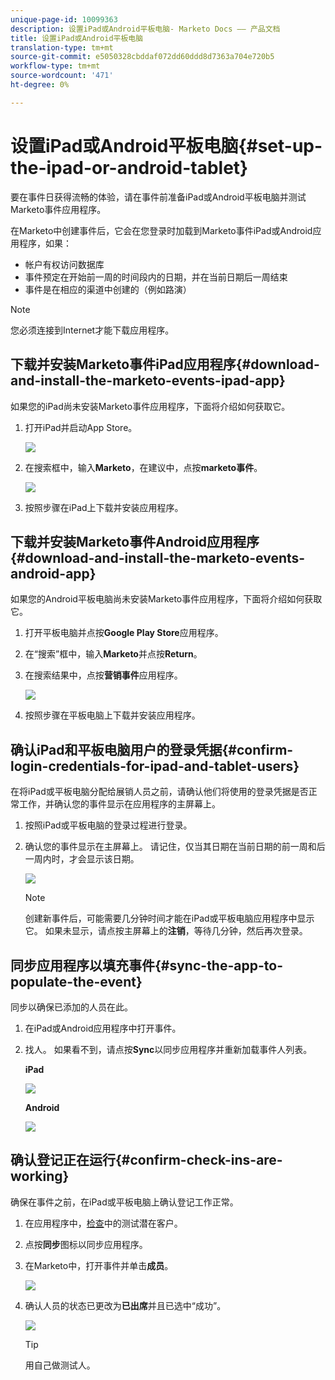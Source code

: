```yaml
---
unique-page-id: 10099363
description: 设置iPad或Android平板电脑- Marketo Docs —— 产品文档
title: 设置iPad或Android平板电脑
translation-type: tm+mt
source-git-commit: e5050328cbddaf072dd60ddd8d7363a704e720b5
workflow-type: tm+mt
source-wordcount: '471'
ht-degree: 0%

---
```



# 设置iPad或Android平板电脑{#set-up-the-ipad-or-android-tablet}

要在事件日获得流畅的体验，请在事件前准备iPad或Android平板电脑并测试Marketo事件应用程序。

在Marketo中创建事件后，它会在您登录时加载到Marketo事件iPad或Android应用程序，如果：

* 帐户有权访问数据库
* 事件预定在开始前一周的时间段内的日期，并在当前日期后一周结束
* 事件是在相应的渠道中创建的（例如路演）

>[!NOTE]
>
>您必须连接到Internet才能下载应用程序。

## 下载并安装Marketo事件iPad应用程序{#download-and-install-the-marketo-events-ipad-app}

如果您的iPad尚未安装Marketo事件应用程序，下面将介绍如何获取它。

1. 打开iPad并启动App Store。

   ![](assets/image2016-4-14-15-3a52-3a19.png)

1. 在搜索框中，输入&#x200B;**Marketo**，在建议中，点按&#x200B;**marketo事件**。

   ![](assets/image2016-4-14-16-3a0-3a3.png)

1. 按照步骤在iPad上下载并安装应用程序。

## 下载并安装Marketo事件Android应用程序{#download-and-install-the-marketo-events-android-app}

如果您的Android平板电脑尚未安装Marketo事件应用程序，下面将介绍如何获取它。

1. 打开平板电脑并点按&#x200B;**Google Play Store**&#x200B;应用程序。
1. 在“搜索”框中，输入&#x200B;**Marketo**&#x200B;并点按&#x200B;**Return**。
1. 在搜索结果中，点按&#x200B;**营销事件**&#x200B;应用程序。

   ![](assets/image2016-4-15-14-3a42-3a11.png)

1. 按照步骤在平板电脑上下载并安装应用程序。

## 确认iPad和平板电脑用户的登录凭据{#confirm-login-credentials-for-ipad-and-tablet-users}

在将iPad或平板电脑分配给展销人员之前，请确认他们将使用的登录凭据是否正常工作，并确认您的事件显示在应用程序的主屏幕上。

1. 按照iPad或平板电脑的登录过程进行登录。
1. 确认您的事件显示在主屏幕上。 请记住，仅当其日期在当前日期的前一周和后一周内时，才会显示该日期。

   ![](assets/image2016-4-15-15-3a29-3a0.png)

   >[!NOTE]
   >
   >创建新事件后，可能需要几分钟时间才能在iPad或平板电脑应用程序中显示它。 如果未显示，请点按主屏幕上的&#x200B;**注销**，等待几分钟，然后再次登录。

## 同步应用程序以填充事件{#sync-the-app-to-populate-the-event}

同步以确保已添加的人员在此。

1. 在iPad或Android应用程序中打开事件。
1. 找人。 如果看不到，请点按&#x200B;**Sync**&#x200B;以同步应用程序并重新加载事件人列表。

   **iPad**

   ![](assets/image2016-4-12-14-3a25-3a13.png)

   **Android**

   ![](assets/screenshot-2016-04-15-14-14-08-sync-button.png)

## 确认登记正在运行{#confirm-check-ins-are-working}

确保在事件之前，在iPad或平板电脑上确认登记工作正常。

1. 在应用程序中，[检查](/help/marketo/product-docs/core-marketo-concepts/mobile-apps/event-check-in/check-people-into-your-event-from-your-tablet.md)中的测试潜在客户。
1. 点按&#x200B;**同步**&#x200B;图标以同步应用程序。
1. 在Marketo中，打开事件并单击&#x200B;**成员**。

   ![](assets/image2016-4-15-15-3a32-3a42.png)

1. 确认人员的状态已更改为&#x200B;**已出席**&#x200B;并且已选中“成功”。

   ![](assets/image2016-4-18-14-3a11-3a36.png)

   >[!TIP]
   >
   >用自己做测试人。
